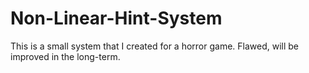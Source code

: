 # Non-Linear-Hint-System
This is a small system that I created for a horror game. Flawed, will be improved in the long-term.
